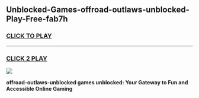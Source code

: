 
## Unblocked-Games-offroad-outlaws-unblocked-Play-Free-fab7h
<h3>
<a href="https://premium76.site?title=offroad-outlaws-unblocked&ref=23A">CLICK TO PLAY</a></h3>
<hr>

<h3>
<a href="https://premium76.site?title=offroad-outlaws-unblocked&ref=23A">CLICK 2 PLAY</a>
  
</h3>

<a href="https://premium76.site?title=offroad-outlaws-unblocked&ref=23A"><img src="https://clearcache.store/games.png"></a>


**offroad-outlaws-unblocked games unblocked: Your Gateway to Fun and Accessible Online Gaming**
